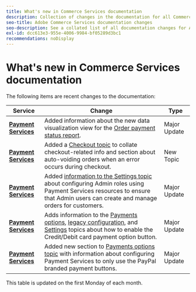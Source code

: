 ```yaml
---
title: What's new in Commerce Services documentation
description: Collection of changes in the documentation for all Commerce services
seo-title: Adobe Commerce Services documentation changes
seo-description: See a collated list of all documentation changes for Adobe Commerce Services and integration services.
exl-id: dcc613e3-955e-4006-9984-bf05289d3bc1
recommendations: noDisplay
---
```

# What's new in Commerce Services documentation

The following items are recent changes to the documentation:

|   Service    |    Change   |   Type    |
| -- | -- | -- |
| [**Payment Services**](../payment-services/overview.md) | Added information about the new data visualization view for the [Order payment status report](https://experienceleague.adobe.com/docs/commerce-merchant-services/payment-services/reporting/order-payment-status.html).| Major Update |
| [**Payment Services**](../payment-services/overview.md) | Added a [Checkout topic](https://experienceleague.adobe.com/docs/commerce-merchant-services/payment-services/payments-checkout/checkout.html) to collate checkout-related info and section about auto-voiding orders when an error occurs during checkout.|New Topic |
| [**Payment Services**](../payment-services/overview.md) | Added [information to the Settings topic](https://experienceleague.adobe.com/docs/commerce-merchant-services/payment-services/configure/settings.html#configure-roles) about configuring Admin roles using Payment Services resources to ensure that Admin users can create and manage orders for customers.|Major Update |
| [**Payment Services**](../payment-services/overview.md) | Adds information to the [Payments options](https://experienceleague.adobe.com/docs/commerce-merchant-services/payment-services/payments-checkout/payments-options.html#debit-or-credit-card-button), [legacy configuration](https://experienceleague.adobe.com/docs/commerce-merchant-services/payment-services/configure/configure-admin.html#configure-paypal-smart-buttons), and [Settings](https://experienceleague.adobe.com/docs/commerce-merchant-services/payment-services/configure/settings.html#payment-buttons) topics about how to enable the Credit/Debit card payment option button.|Major Update |
| [**Payment Services**](../payment-services/overview.md) | Added new section to [Payments options topic](https://experienceleague.adobe.com/docs/commerce-merchant-services/payment-services/payments-checkout/payments-options.html#use-only-paypal-branded-payment-buttons) with information about configuring Payment Services to only use the PayPal branded payment buttons.| Major Update |

This table is updated on the first Monday of each month.
